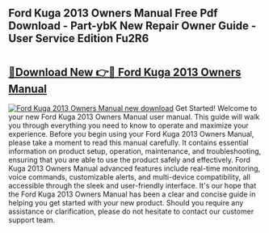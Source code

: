 ## Ford Kuga 2013 Owners Manual Free Pdf Download - Part-ybK New Repair Owner Guide - User Service Edition Fu2R6

# <h2><a href="http://cf26353.oget.top/?id=Ford+Kuga+2013+Owners+Manual">🔗Download New 👉🔴 Ford Kuga 2013 Owners Manual</a></h2>

[![Ford Kuga 2013 Owners Manual new download](https://i.imgur.com/5g1atiW.png)](http://cf26353.oget.top/?id=Ford+Kuga+2013+Owners+Manual)
Get Started! Welcome to your new Ford Kuga 2013 Owners Manual user manual. This guide will walk you through everything you need to know to operate and maximize your experience. Before you begin using your Ford Kuga 2013 Owners Manual, please take a moment to read this manual carefully. It contains essential information on product setup, operation, maintenance, and troubleshooting, ensuring that you are able to use the product safely and effectively. Ford Kuga 2013 Owners Manual advanced features include real-time monitoring, voice commands, customizable alerts, and multi-device compatibility, all accessible through the sleek and user-friendly interface. It's our hope that the Ford Kuga 2013 Owners Manual has been a clear and concise guide in helping you get started with your new product. Should you require any assistance or clarification, please do not hesitate to contact our customer support team.
